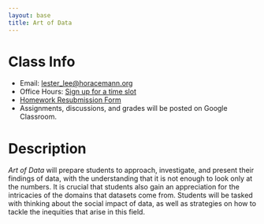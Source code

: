 ```yaml
---
layout: base
title: Art of Data
---
```

# Class Info
  - Email: [lester_lee@horacemann.org](mailto:lester_lee@horacemann.org)
  - Office Hours: [Sign up for a time slot](/TODO)
  - [Homework Resubmission Form](https://forms.gle/iyR3c6xHg9vbcnNe9)
  - Assignments, discussions, and grades will be posted on Google Classroom.

# Description
_Art of Data_ will prepare students to approach, investigate, and present their findings of data, with the understanding that it is not enough to look only at the numbers. It is crucial that students also gain an appreciation for the intricacies of the domains that datasets come from. Students will be tasked with thinking about the social impact of data, as well as strategies on how to tackle the inequities that arise in this field.